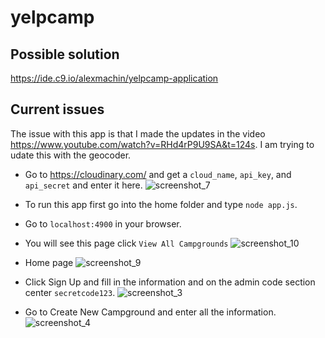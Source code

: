 # yelpcamp

## Possible solution
https://ide.c9.io/alexmachin/yelpcamp-application

## Current issues
The issue with this app is that I made the updates in the video https://www.youtube.com/watch?v=RHd4rP9U9SA&t=124s.  I am trying to udate this with the geocoder.
- Go to https://cloudinary.com/ and get a `cloud_name`, `api_key`, and `api_secret` and enter it here.
![screenshot_7](https://user-images.githubusercontent.com/21030885/45027868-a62a7100-b07d-11e8-969d-9274174a6f28.jpg)
- To run this app first go into the home folder and type `node app.js`.
- Go to `localhost:4900` in your browser.
- You will see this page click `View All Campgrounds`
![screenshot_10](https://user-images.githubusercontent.com/21030885/45101885-6b046c80-b167-11e8-9e45-396125e4bbda.jpg)
- Home page
![screenshot_9](https://user-images.githubusercontent.com/21030885/45101218-ff6dcf80-b165-11e8-865f-94fb375920e3.jpg)

- Click Sign Up and fill in the information and on the admin code section center `secretcode123`.
![screenshot_3](https://user-images.githubusercontent.com/21030885/45027314-0b7d6280-b07c-11e8-8d4c-dca4adfc6e5a.jpg)
- Go to Create New Campground and enter all the information.
![screenshot_4](https://user-images.githubusercontent.com/21030885/45027322-10daad00-b07c-11e8-81ad-b873b401474c.jpg)

